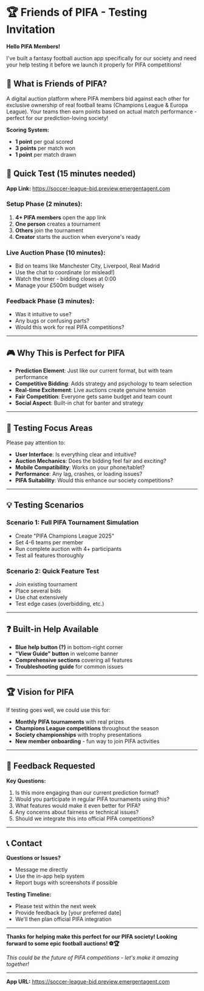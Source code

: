 # 🏆 Friends of PIFA - Testing Invitation

**Hello PIFA Members!** 

I've built a fantasy football auction app specifically for our society and need your help testing it before we launch it properly for PIFA competitions!

## 🎯 What is Friends of PIFA?

A digital auction platform where PIFA members bid against each other for exclusive ownership of real football teams (Champions League & Europa League). Your teams then earn points based on actual match performance - perfect for our prediction-loving society!

**Scoring System:**
- **1 point** per goal scored
- **3 points** per match won  
- **1 point** per match drawn

## 🚀 Quick Test (15 minutes needed)

**App Link:** https://soccer-league-bid.preview.emergentagent.com

### Setup Phase (2 minutes):
1. **4+ PIFA members** open the app link
2. **One person** creates a tournament 
3. **Others** join the tournament
4. **Creator** starts the auction when everyone's ready

### Live Auction Phase (10 minutes):
- Bid on teams like Manchester City, Liverpool, Real Madrid
- Use the chat to coordinate (or mislead!) 
- Watch the timer - bidding closes at 0:00
- Manage your £500m budget wisely

### Feedback Phase (3 minutes):
- Was it intuitive to use?
- Any bugs or confusing parts?
- Would this work for real PIFA competitions?

---

## 🎮 Why This is Perfect for PIFA

- **Prediction Element**: Just like our current format, but with team performance
- **Competitive Bidding**: Adds strategy and psychology to team selection
- **Real-time Excitement**: Live auctions create genuine tension
- **Fair Competition**: Everyone gets same budget and team count
- **Social Aspect**: Built-in chat for banter and strategy

---

## 🔧 Testing Focus Areas

Please pay attention to:

- **User Interface**: Is everything clear and intuitive?
- **Auction Mechanics**: Does the bidding feel fair and exciting?
- **Mobile Compatibility**: Works on your phone/tablet?
- **Performance**: Any lag, crashes, or loading issues?
- **PIFA Suitability**: Would this enhance our society competitions?

---

## 💡 Testing Scenarios

### Scenario 1: Full PIFA Tournament Simulation
- Create "PIFA Champions League 2025"
- Set 4-6 teams per member
- Run complete auction with 4+ participants
- Test all features thoroughly

### Scenario 2: Quick Feature Test
- Join existing tournament
- Place several bids
- Use chat extensively
- Test edge cases (overbidding, etc.)

---

## ❓ Built-in Help Available

- **Blue help button (?)** in bottom-right corner
- **"View Guide" button** in welcome banner
- **Comprehensive sections** covering all features
- **Troubleshooting guide** for common issues

---

## 🏆 Vision for PIFA

If testing goes well, we could use this for:

- **Monthly PIFA tournaments** with real prizes
- **Champions League competitions** throughout the season
- **Society championships** with trophy presentations
- **New member onboarding** - fun way to join PIFA activities

---

## 📝 Feedback Requested

**Key Questions:**
1. Is this more engaging than our current prediction format?
2. Would you participate in regular PIFA tournaments using this?
3. What features would make it even better for PIFA?
4. Any concerns about fairness or technical issues?
5. Should we integrate this into official PIFA competitions?

---

## 📞 Contact

**Questions or Issues?**
- Message me directly
- Use the in-app help system
- Report bugs with screenshots if possible

**Testing Timeline:**
- Please test within the next week
- Provide feedback by [your preferred date]
- We'll then plan official PIFA integration

---

**Thanks for helping make this perfect for our PIFA society! Looking forward to some epic football auctions! ⚽🏆**

*This could be the future of PIFA competitions - let's make it amazing together!*

---
**App URL:** https://soccer-league-bid.preview.emergentagent.com